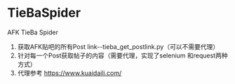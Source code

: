 # TieBaSpider

AFK TieBa Spider

1. 获取AFK贴吧的所有Post link--tieba_get_postlink.py（可以不需要代理）
2. 针对每一个Post获取帖子的内容（需要代理，实现了selenium 和request两种方式）
3. 代理参考 https://www.kuaidaili.com/